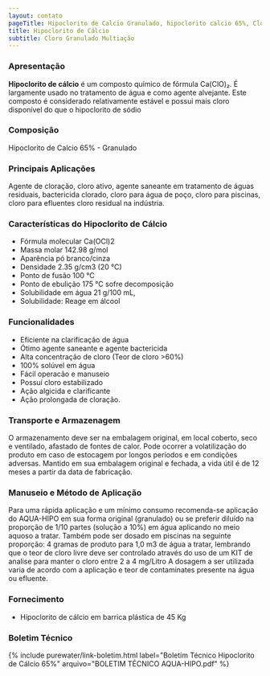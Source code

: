 ```yaml
---
layout: contato
pageTitle: Hipoclorito de Calcio Granulado, hipoclorito calcio 65%, Cloro granulado multiação, agente alvejante,
title: Hipoclorito de Cálcio
subtitle: Cloro Granulado Multiação
---
```


### Apresentação

**Hipoclorito de cálcio** é um composto químico de fórmula Ca(ClO)₂. É largamente usado no tratamento de água e como agente alvejante. Este composto é considerado relativamente estável e possui mais cloro disponível do que o hipoclorito de sódio

### Composição

Hipoclorito de Calcio 65% - Granulado

### Principais Aplicações

Agente de cloração, cloro ativo, agente saneante em tratamento de águas residuais, bactericida clorado, cloro para água de poço, cloro para piscinas, cloro para efluentes cloro residual na indústria.

### Características do Hipoclorito de Cálcio

- Fórmula molecular	Ca(OCl)2
- Massa molar	142.98 g/mol
- Aparência	pó branco/cinza
- Densidade	2.35 g/cm3 (20 °C)
- Ponto de fusão 100 °C
- Ponto de ebulição	175 °C sofre decomposição
- Solubilidade em água	21 g/100 mL, 
- Solubilidade: Reage em álcool


### Funcionalidades

- Eficiente na clarificação de água
- Ótimo agente saneante e agente bactericida
- Alta concentração de cloro (Teor de cloro >60%)
- 100% solúvel em água
- Fácil operacão e manuseio
- Possuí cloro estabilizado
- Ação algicida e clarificante
- Ação prolongada de cloração.


### Transporte e Armazenagem

O armazenamento deve ser na embalagem original, em local coberto, seco e ventilado, afastado    de fontes de calor. 
Pode ocorrer a volatilização do produto em caso de estocagem por longos períodos e em condições adversas.
Mantido em sua embalagem original e fechada, a vida útil é de 12 meses a partir da data de  fabricação.

### Manuseio e Método de Aplicação

Para uma rápida aplicação e um mínimo consumo recomenda-se aplicação do AQUA-HIPO em sua forma original (granulado) ou se preferir diluído na proporção de 1/10 partes (solução a 10%) em água aplicando no meio aquoso a tratar.
Também pode ser dosado em piscinas na seguinte proporção: 4 gramas de produto para 1,0 m3 de água a tratar, lembrando que o teor de cloro livre deve ser controlado através do uso de um KIT de analise para manter o cloro entre 2 a 4 mg/Litro
A dosagem a ser utilizada varia de acordo com a aplicação e teor de contaminates presente na água ou efluente.

### Fornecimento

- Hipoclorito de cálcio em barrica plástica de 45 Kg

### Boletim Técnico

{% include purewater/link-boletim.html label="Boletim Técnico Hipoclorito de Cálcio 65%" arquivo="BOLETIM TÉCNICO AQUA-HIPO.pdf" %}

